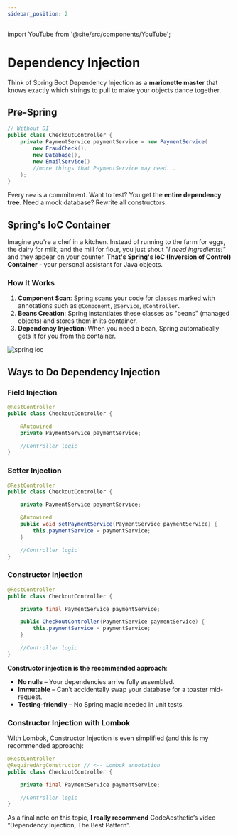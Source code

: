 ```yaml
---
sidebar_position: 2
---
```


import YouTube from '@site/src/components/YouTube';

# Dependency Injection

Think of Spring Boot Dependency Injection as a **marionette master** that knows exactly which strings to pull to make your objects dance together.

## Pre-Spring

```java
// Without DI
public class CheckoutController {
    private PaymentService paymentService = new PaymentService(
        new FraudCheck(),
        new Database(),
        new EmailService()
        //more things that PaymentService may need...
    );
}
```

Every `new` is a commitment. Want to test? You get the **entire dependency tree**. Need a mock database? Rewrite all constructors.

## Spring's IoC Container

Imagine you're a chef in a kitchen. Instead of running to the farm for eggs, the dairy for milk, and the mill for flour, you just shout _"I need ingredients!"_ and they appear on your counter. **That's Spring's IoC (Inversion of Control) Container** - your personal assistant for Java objects.

### How It Works

1. **Component Scan**: Spring scans your code for classes marked with annotations such as `@Component`, `@Service`, `@Controller`.
2. **Beans Creation**: Spring instantiates these classes as "beans" (managed objects) and stores them in its container.
3. **Dependency Injection**: When you need a bean, Spring automatically gets it for you from the container.

<div>
  <img src={require('@site/static/img/spring-boot-in-a-nutshell/spring-ioc.png').default} alt="spring ioc" />
</div>

## Ways to Do Dependency Injection

### Field Injection

```java
@RestController
public class CheckoutController {

    @Autowired
    private PaymentService paymentService;

    //Controller logic
}
```

### Setter Injection

```java
@RestController
public class CheckoutController {

    private PaymentService paymentService;

    @Autowired
    public void setPaymentService(PaymentService paymentService) {
        this.paymentService = paymentService;
    }

    //Controller logic
}
```

### Constructor Injection

```java
@RestController
public class CheckoutController {

    private final PaymentService paymentService;

    public CheckoutController(PaymentService paymentService) {
        this.paymentService = paymentService;
    }

    //Controller logic
}
```

**Constructor injection is the recommended approach**:

* **No nulls** – Your dependencies arrive fully assembled.
* **Immutable** – Can’t accidentally swap your database for a toaster mid-request.
* **Testing-friendly** – No Spring magic needed in unit tests.

### Constructor Injection with Lombok

WIth Lombok, Constructor Injection is even simplified (and this is my recommended approach):

```java
@RestController
@RequiredArgConstructor // <-- Lombok annotation
public class CheckoutController {

    private final PaymentService paymentService;

    //Controller logic
}
```

As a final note on this topic, **I really recommend** CodeAesthetic’s video “Dependency Injection, The Best Pattern”.

<YouTube id="J1f5b4vcxCQ" />